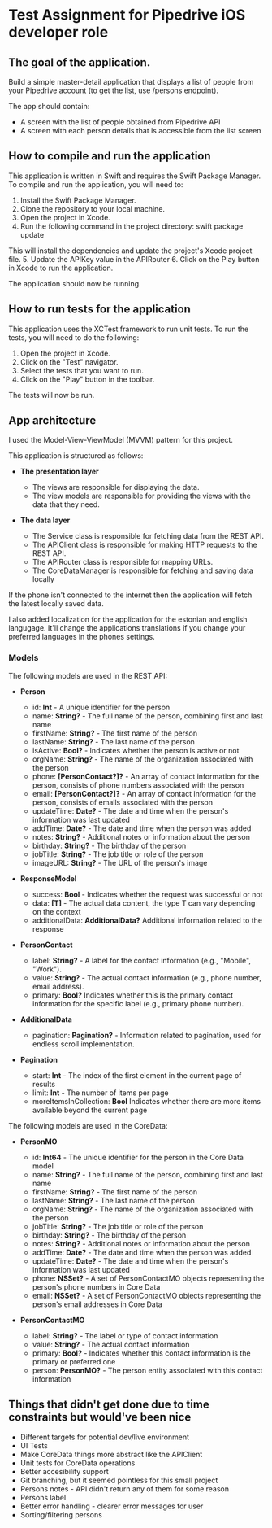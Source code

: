 # Test Assignment for Pipedrive iOS developer role

## The goal of the application.

Build a simple master-detail application that displays a list of people from your Pipedrive account (to get
the list, use /persons endpoint).

The app should contain:

- A screen with the list of people obtained from Pipedrive API
- A screen with each person details that is accessible from the list screen

## How to compile and run the application
This application is written in Swift and requires the Swift Package Manager. To compile and run the application, you will need to:

1. Install the Swift Package Manager.
2. Clone the repository to your local machine.
3. Open the project in Xcode.
4. Run the following command in the project directory:
swift package update

This will install the dependencies and update the project's Xcode project file.
5. Update the APIKey value in the APIRouter
6. Click on the Play button in Xcode to run the application.

The application should now be running.

## How to run tests for the application
This application uses the XCTest framework to run unit tests. To run the tests, you will need to do the following:

1. Open the project in Xcode.
2. Click on the "Test" navigator.
3. Select the tests that you want to run.
4. Click on the "Play" button in the toolbar.

The tests will now be run.

## App architecture

I used the Model-View-ViewModel (MVVM) pattern for this project.

This application is structured as follows:

* **The presentation layer**
    * The views are responsible for displaying the data.
    * The view models are responsible for providing the views with the data that they need.
    
* **The data layer**
    * The Service class is responsible for fetching data from the REST API.
    * The APIClient class is responsible for making HTTP requests to the REST API.
    * The APIRouter class is responsible for mapping URLs.
    * The CoreDataManager is responsible for fetching and saving data locally 

If the phone isn't connected to the internet then the application will fetch the latest locally saved data. 

I also added localization for the application for the estonian and english langugage. It'll change the applications translations if you change your preferred languages in the phones settings.

### Models 

The following models are used in the REST API:

* **Person**
    * id: **Int** - A unique identifier for the person
    * name: **String?** - The full name of the person, combining first and last name 
    * firstName: **String?** - The first name of the person
    * lastName: **String?** - The last name of the person
    * isActive: **Bool?** - Indicates whether the person is active or not
    * orgName: **String?** - The name of the organization associated with the person
    * phone: **[PersonContact?]?** - An array of contact information for the person, consists of phone numbers associated with the person
    * email: **[PersonContact?]?** - An array of contact information for the person, consists of emails associated with the person
    * updateTime: **Date?** - The date and time when the person's information was last updated
    * addTime: **Date?** - The date and time when the person was added
    * notes: **String?** - Additional notes or information about the person
    * birthday: **String?** - The birthday of the person
    * jobTitle: **String?** - The job title or role of the person
    * imageURL: **String?** - The URL of the person's image
    
* **ResponseModel**
    * success: **Bool** - Indicates whether the request was successful or not  
    * data: **[T]** - The actual data content, the type T can vary depending on the context
    * additionalData: **AdditionalData?** Additional information related to the response

* **PersonContact**
    * label: **String?** - A label for the contact information (e.g., "Mobile", "Work").
    * value: **String?** - The actual contact information (e.g., phone number, email address).
    * primary: **Bool?** Indicates whether this is the primary contact information for the specific label (e.g., primary phone number).
    
* **AdditionalData**
    * pagination: **Pagination?** - Information related to pagination, used for endless scroll implementation.
    
* **Pagination**
    * start: **Int** - The index of the first element in the current page of results
    * limit: **Int** - The number of items per page
    * moreItemsInCollection: **Bool** Indicates whether there are more items available beyond the current page
    
The following models are used in the CoreData:

* **PersonMO**
    * id: **Int64** - The unique identifier for the person in the Core Data model
    * name: **String?** - The full name of the person, combining first and last name
    * firstName: **String?** - The first name of the person
    * lastName: **String?** - The last name of the person
    * orgName: **String?** - The name of the organization associated with the person
    * jobTitle: **String?** - The job title or role of the person
    * birthday: **String?** - The birthday of the person
    * notes: **String?** - Additional notes or information about the person
    * addTime: **Date?** - The date and time when the person was added
    * updateTime: **Date?** - The date and time when the person's information was last updated
    * phone: **NSSet?** - A set of PersonContactMO objects representing the person's phone numbers in Core Data
    * email: **NSSet?** -  A set of PersonContactMO objects representing the person's email addresses in Core Data
    
* **PersonContactMO**
    * label: **String?** - The label or type of contact information
    * value: **String?** - The actual contact information
    * primary: **Bool?** - Indicates whether this contact information is the primary or preferred one
    * person: **PersonMO?** - The person entity associated with this contact information

## Things that didn't get done due to time constraints but would've been nice 

* Different targets for potential dev/live environment
* UI Tests
* Make CoreData things more abstract like the APIClient
* Unit tests for CoreData operations
* Better accesibility support
* Git branching, but it seemed pointless for this small project
* Persons notes - API didn't return any of them for some reason
* Persons label
* Better error handling - clearer error messages for user
* Sorting/filtering persons
